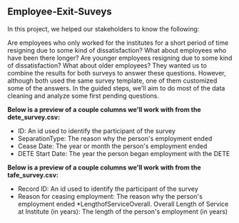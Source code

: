 ## Employee-Exit-Suveys
In this project, we helped our stakeholders to know the following:

Are employees who only worked for the institutes for a short period of time resigning due to some kind of dissatisfaction? What about employees who have been there longer?
Are younger employees resigning due to some kind of dissatisfaction? What about older employees?
They wanted us to combine the results for both surveys to answer these questions. However, although both used the same survey template, one of them customized some of the answers. In the guided steps, we'll aim to do most of the data cleaning and analyze some first pending questions.

**Below is a preview of a couple columns we'll work with from the dete_survey.csv:**

* ID: An id used to identify the participant of the survey
* SeparationType: The reason why the person's employment ended
* Cease Date: The year or month the person's employment ended
* DETE Start Date: The year the person began employment with the DETE

**Below is a preview of a couple columns we'll work with from the tafe_survey.csv:**

* Record ID: An id used to identify the participant of the survey
* Reason for ceasing employment: The reason why the person's employment ended
*LengthofServiceOverall. Overall Length of Service at Institute (in years): The length of the person's employment (in years)
